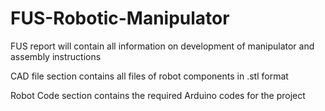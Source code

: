 # FUS-Robotic-Manipulator

FUS report will contain all information on development of manipulator and assembly instructions

CAD file section contains all files of robot components in .stl format

Robot Code section contains the required Arduino codes for the project
